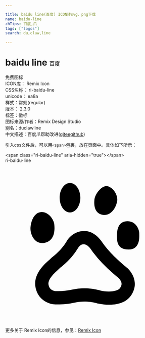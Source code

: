 ```yaml
---

title: baidu line(百度) ICON转svg、png下载
name: baidu-line
zhTips: 百度,爪
tags: ["logos"]
search: du,claw,line

---
```


# baidu line  <small style="font-size: 60%;font-weight: 100">百度</small>


<div class="detail-page">
<p>
<span><span class="badge-success badge">免费图标</span> </span>
<br/>
<span>
ICON库：
<span class="badge-secondary badge">Remix Icon</span> 
</span>
<br/>
<span>
CSS名称：
<span class="badge-secondary badge">ri-baidu-line</span> 
</span>
<br/>
<span>
unicode：
<span class="badge-secondary badge">ea8a</span> 
<copy-btn content='ea8a' btn-title=""></copy-btn>
<copy-btn :content='String.fromCodePoint(parseInt("ea8a", 16))' btn-title="复制U"></copy-btn>
</span><br/><span>样式：<span class="badge-light badge">常规(regular)</span></span>
<br/>
<span>
版本：
<span class="badge-secondary badge">2.3.0</span> 
</span><br/><span>标签：<span class="badge-light badge"><router-link to="/tags/logos.html">徽标</router-link></span></span>
<br/>
<span>图标来源/作者：<span class="badge-light badge">Remix Design Studio</span></span> 
<br/>
<span>别名：<span class="badge-light badge">du</span><span class="badge-light badge">claw</span><span class="badge-light badge">line</span></span><br/><span class="zh-detail">中文描述：<span class="badge-primary badge">百度</span><span class="badge-primary badge">爪</span><span class="help-link"><span>帮助改进</span>(<a href="https://gitee.com/liuwave/icon-helper/edit/master/json/remix/logos/baidu-line.json" target="_blank" rel="noopener noreferrer">gitee</a><a href="https://github.com/liuwave/icon-helper/edit/master/json/remix/logos/baidu-line.json" target="_blank" rel="noopener noreferrer">github</a></span>)</span><br/>
</p>
</div>
<div class="alert alert-dark">
  <i class="ri-baidu-line ri-xs"></i>
  <i class="ri-baidu-line ri-sm"></i>
  <i class="ri-baidu-line ri-lg"></i>
  <i class="ri-baidu-line ri-2x"></i>
  <i class="ri-baidu-line ri-3x"></i>
  <i class="ri-baidu-line ri-5x"></i>
  <i class="ri-baidu-line ri-7x"></i>
</div>
<div>
  <p>引入css文件后，可以用<code>&lt;span&gt;</code>包裹，放在页面中。具体如下所示：    
  </p>
  <div class="alert alert-primary" style="font-size: 14px">
    &lt;span class="ri-baidu-line" aria-hidden="true"&gt;&lt;/span&gt;
    <copy-btn content='<span class="ri-baidu-line" aria-hidden="true"></span>'></copy-btn>
  </div>
  <div class="alert alert-secondary">
    <i class="ri-baidu-line"
    style="font-size: 24px"
    aria-hidden="true"></i> ri-baidu-line
    <copy-btn content="ri-baidu-line" btn-title="复制图标名称"></copy-btn>
  </div>
</div>
<div id="svg" class="svg-wrap">
<svg xmlns="http://www.w3.org/2000/svg" viewBox="0 0 24 24">
    <g>
        <path fill="none" d="M0 0h24v24H0z"/>
        <path fill-rule="nonzero" d="M7.564 19.28a9.69 9.69 0 0 0 2.496-.217 8.8 8.8 0 0 1 2.98-.131c.547.067.985.165 1.288.257 1.078.275 2.61.223 3.005-.41.291-.468.253-.787-.026-1.199a1.886 1.886 0 0 0-.212-.26 25.006 25.006 0 0 1-.743-.618 25.618 25.618 0 0 1-1.753-1.66 16.151 16.151 0 0 1-1.577-1.893l-.036-.053c-.742-1.139-1.558-1.067-2.002-.317a9.604 9.604 0 0 1-.955 1.331c-.41.482-.83.89-1.305 1.297-.123.105-.503.42-.412.344-.004.003-.017.015.051-.071-.098.12-.95.877-1.2 1.162-.515.583-.723 1.08-.645 1.48.072.376.219.587.45.745a1.432 1.432 0 0 0 .48.206l.116.007zm7.098-7.276c1.376 1.97 3.732 3.793 3.732 3.793s2.063 1.748.637 4.038c-1.426 2.29-5.253 1.278-5.253 1.278s-1.52-.49-3.286-.098c-1.765.395-3.286.245-3.286.245S5 21.015 4.554 18.701c-.446-2.314 2.06-4.04 2.258-4.284.195-.247 1.512-1.073 2.452-2.658.94-1.586 3.583-2.54 5.398.245zm5.539-1.42c0 .458.19 2.393-1.553 2.432-1.742.038-1.816-1.178-1.816-2.05 0-.913.188-2.205 1.59-2.205 1.4 0 1.779 1.369 1.779 1.824zm-5.43-2.777c-1.18-.152-1.447-1.222-1.333-2.293.096-.875 1.143-2.219 1.981-2.026.837.19 1.6 1.3 1.446 2.254-.151.957-.911 2.218-2.094 2.065zM9.755 7.44c-.86 0-1.56-.993-1.56-2.22 0-1.227.699-2.22 1.56-2.22.863 0 1.56.993 1.56 2.22 0 1.227-.697 2.22-1.56 2.22zm-3.793 4.566c-1.695.365-2.326-1.597-2.14-2.515 0 0 .2-1.987 1.576-2.11 1.093-.095 1.898 1.101 1.981 1.785.051.444.283 2.475-1.417 2.84z"/>
    </g>
</svg>

</div>
<detail full-name='ri-baidu-line'></detail>
    
<div><p>更多关于  Remix Icon的信息，参见：<a target="_blank" href="https://iconhelper.cn/remix.html">Remix Icon</a>
</p></div>
